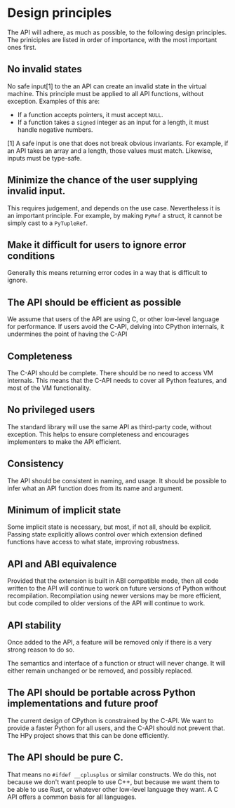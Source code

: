 
# Design principles

The API will adhere, as much as possible, to the following design principles.
The priniciples are listed in order of importance, with the most important ones first.

## No invalid states

No safe input[1] to the an API can create an invalid state in the virtual machine.
This principle must be applied to all API functions, without exception.
Examples of this are:

* If a function accepts pointers, it must accept `NULL`.
* If a function takes a `signed` integer as an input for a length,
  it must handle negative numbers.

[1] A safe input is one that does not break obvious invariants.
For example, if an API takes an array and a length, those values must match.
Likewise, inputs must be type-safe.

## Minimize the chance of the user supplying invalid input.

This requires judgement, and depends on the use case. Nevertheless it is an important principle.
For example, by making `PyRef` a struct, it cannot be simply cast to a `PyTupleRef`.

## Make it difficult for users to ignore error conditions

Generally this means returning error codes in a way that is difficult to ignore.

## The API should be efficient as possible

We assume that users of the API are using C, or other low-level language for performance.
If users avoid the C-API, delving into CPython internals, it undermines the point of having 
the C-API

## Completeness

The C-API should be complete. There should be no need to access VM internals.
This means that the C-API needs to cover all Python features, and most of the VM functionality.

## No privileged users

The standard library will use the same API as third-party code, without exception.
This helps to ensure completeness and encourages implementers to make the API efficient.

## Consistency

The API should be consistent in naming, and usage. It should be possible to infer
what an API function does from its name and argument.

## Minimum of implicit state

Some implicit state is necessary, but most, if not all, should be explicit.
Passing state explicitly allows control over which extension defined functions
have access to what state, improving robustness.

## API and ABI equivalence

Provided that the extension is built in ABI compatible mode, then all code
written to the API will continue to work on future versions of Python
without recompilation. Recompilation using newer versions may be more efficient,
but code compiled to older versions of the API will continue to work.

## API stability

Once added to the API, a feature will be removed only if there is a very
strong reason to do so.

The semantics and interface of a function or struct will never change.
It will either remain unchanged or be removed, and possibly replaced.

## The API should be portable across Python implementations and future proof

The current design of CPython is constrained by the C-API.
We want to provide a faster Python for all users, and the C-API
should not prevent that. The HPy project shows that this can be done efficiently.

## The API should be pure C.

That means no `#ifdef __cplusplus` or similar constructs.
We do this, not because we don't want people to use C++, but because
we want them to be able to use Rust, or whatever other low-level 
language they want. A C API offers a common basis for all languages.
